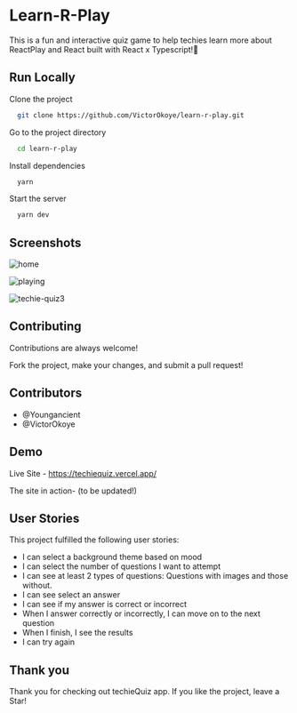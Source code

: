 # Learn-R-Play

This is a fun and interactive quiz game to help techies learn more about ReactPlay and React built with React x Typescript!🤗
    
## Run Locally

Clone the project

```bash
  git clone https://github.com/VictorOkoye/learn-r-play.git
```

Go to the project directory

```bash
  cd learn-r-play
```

Install dependencies

```bash
  yarn
```

Start the server

```bash
  yarn dev
```

  
  
## Screenshots


![home](https://github.com/youngancient/techieQuiz/assets/93747805/f1fab91a-ef71-45d5-99b8-dd7a120ee6c0)

![playing](https://github.com/youngancient/techieQuiz/assets/93747805/4d5f5042-5831-46d5-b085-8d883f117a44)

![techie-quiz3](https://github.com/youngancient/techieQuiz/assets/93747805/aa14dd4d-d289-41ed-96b3-20792ca04b39)


## Contributing

Contributions are always welcome!

Fork the project, make your changes, and submit a pull request!

## Contributors
  - @Youngancient
  - @VictorOkoye
  
## Demo

Live Site - https://techiequiz.vercel.app/



The site in action-
(to be updated!)
  
## User Stories

This project fulfilled the following user stories:

- I can select a background theme based on mood
- I can select the number of questions I want to attempt
- I can see at least 2 types of questions: Questions with images and those without.
- I can see select an answer
- I can see if my answer is correct or incorrect
- When I answer correctly or incorrectly, I can move on to the next question
- When I finish, I see the results
- I can try again


  
## Thank you

Thank you for checking out techieQuiz app. If you like the project, leave a Star!
  
